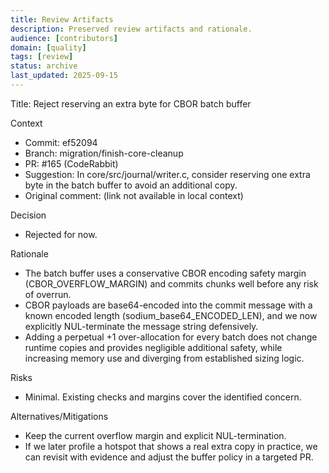 ```yaml
---
title: Review Artifacts
description: Preserved review artifacts and rationale.
audience: [contributors]
domain: [quality]
tags: [review]
status: archive
last_updated: 2025-09-15
---
```


Title: Reject reserving an extra byte for CBOR batch buffer

Context
- Commit: ef52094
- Branch: migration/finish-core-cleanup
- PR: #165 (CodeRabbit)
- Suggestion: In core/src/journal/writer.c, consider reserving one extra byte in the batch buffer to avoid an additional copy.
- Original comment: (link not available in local context)

Decision
- Rejected for now.

Rationale
- The batch buffer uses a conservative CBOR encoding safety margin (CBOR_OVERFLOW_MARGIN) and commits chunks well before any risk of overrun.
- CBOR payloads are base64-encoded into the commit message with a known encoded length (sodium_base64_ENCODED_LEN), and we now explicitly NUL-terminate the message string defensively.
- Adding a perpetual +1 over-allocation for every batch does not change runtime copies and provides negligible additional safety, while increasing memory use and diverging from established sizing logic.

Risks
- Minimal. Existing checks and margins cover the identified concern.

Alternatives/Mitigations
- Keep the current overflow margin and explicit NUL-termination.
- If we later profile a hotspot that shows a real extra copy in practice, we can revisit with evidence and adjust the buffer policy in a targeted PR.

